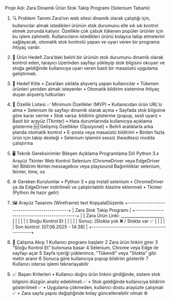 Proje Adı:
Zara Dinamik Ürün Stok Takip Programı (Selenium Tabanlı)

1. 🔍 Problem Tanımı
Zara’nın web sitesi dinamik olarak çalıştığı için, kullanıcılar almak istedikleri ürünün stok durumunu elle sık sık kontrol etmek zorunda kalıyor. Özellikle çok çabuk tükenen popüler ürünler için bu işlem zahmetli. Kullanıcıların istedikleri ürünü kolayca takip etmelerini sağlayacak, otomatik stok kontrolü yapan ve uyarı veren bir programa ihtiyaç vardır.

2. 🎯 Ürün Hedefi
Zara’daki belirli bir ürünün stok durumunu dinamik olarak kontrol eden, tarayıcı üzerinden sayfayı yükleyip stok bilgisini okuyan ve stoğa geldiğinde kullanıcıya uyarı veren basit bir masaüstü uygulama geliştirmek.

3. 👥 Hedef Kitle
	•	Zara’dan sıklıkla alışveriş yapan kullanıcılar
	•	Tükenen ürünleri yeniden almak isteyenler
	•	Otomatik bildirim sistemine ihtiyaç duyan alışveriş tutkunları

4. 🧩 Özellik Listesi
✅ Minimum Özellikler (MVP)
	•	Kullanıcıdan ürün URL’si alma
	•	Selenium ile sayfayı dinamik olarak açma
	•	Sayfada stok bilgisine göre karar verme
	•	Stok varsa: bildirim gösterme (popup, sesli uyarı)
	•	Basit bir arayüz (Tkinter)
	•	Hata durumlarında kullanıcıya açıklama gösterme
🆕 Gelişmiş Özellikler (Opsiyonel)
	•	Belirli aralıklarla arka planda otomatik kontrol
	•	E-posta veya masaüstü bildirimi
	•	Birden fazla ürün için takip desteği
	•	Selenium işlemini sessiz (headless) modda çalıştırma

5. 🖥️ Teknik Gereksinimler
Bileşen
Açıklama
Programlama Dili
Python 3.x
Arayüz
Tkinter
Web Kontrol
Selenium (ChromeDriver veya EdgeDriver ile)
Bildirim
tkinter.messagebox veya playsound
Bağımlılıklar
selenium, tkinter, time, os


6. ⚙️ Gereken Kurulumlar
	•	Python 3
	•	pip install selenium
	•	ChromeDriver ya da EdgeDriver indirilmeli ve çalıştırılabilir klasöre eklenmeli
	•	Tkinter (Python ile hazır gelir)

7. 🖼️ Arayüz Tasarımı (Wireframe)
text
KopyalaDüzenle
+---------------------------------------------+
| Zara Stok Takip Programı                    |
+---------------------------------------------+
| [ Zara Ürün Linki: _____________________ ]  |
|                                             |
| [ Stoğu Kontrol Et ]                        |
|                                             |
| Sonuç: [Stokta yok ❌ / Stokta var ✅ ]      |
|                                             |
| Son kontrol: [07.06.2025 - 14:38]           |
+---------------------------------------------+

8. 🔄 Çalışma Akışı
	1	Kullanıcı programı başlatır
	2	Zara ürün linkini girer
	3	“Stoğu Kontrol Et” butonuna basar
	4	Selenium, Chrome veya Edge ile sayfayı açar
	5	Sayfa içeriği yüklenince, "Tükendi" veya "Stokta" gibi metin aranır
	6	Sonuca göre kullanıcıya popup bildirim gösterilir
	7	Kullanıcı isterse işlemi tekrarlayabilir


9. 📈 Başarı Kriterleri
	•	Kullanıcı doğru ürün linkini girdiğinde, sistem stok bilgisini düzgün analiz edebilmeli ✅
	•	Stok geldiğinde kullanıcıya bildirim gösterilmeli ✅
	•	Uygulama çökmeden, kullanıcı dostu arayüzle çalışmalı ✅
	•	Zara sayfa yapısı değiştiğinde kolay güncellenebilir olmalı ⚙️
